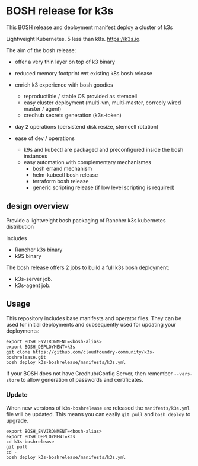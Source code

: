 # BOSH release for k3s

This BOSH release and deployment manifest deploy a cluster of k3s

Lightweight Kubernetes. 5 less than k8s. https://k3s.io.

The aim of the bosh release:
- offer a very thin layer on top of k3 binary
- reduced memory footprint wrt existing k8s bosh release

- enrich k3 experience with bosh goodies
  - reproductible / stable OS provided as stemcell
  - easy cluster deployment (multi-vm, multi-master, correcly wired master / agent)
  - credhub secrets generation (k3s-token)
- day 2 operations (persistend disk resize, stemcell rotation)  
- ease of dev / operations
  - k9s and kubectl are packaged and preconfigured inside the bosh instances
  - easy automation with complementary mechanismes
    - bosh errand mechanism
    - helm-kubectl bosh release
    - terraform bosh release
    - generic scripting release (if low level scripting is required)

## design overview

Provide a lightweight bosh packaging of Rancher k3s kubernetes distribution

Includes
- Rancher k3s binary
- k9S binary


The bosh release offers 2 jobs to build a full k3s bosh deployment:
- k3s-server job.
- k3s-agent job.


## Usage

This repository includes base manifests and operator files. They can be used for initial deployments and subsequently used for updating your deployments:

```plain
export BOSH_ENVIRONMENT=<bosh-alias>
export BOSH_DEPLOYMENT=k3s
git clone https://github.com/cloudfoundry-community/k3s-boshrelease.git
bosh deploy k3s-boshrelease/manifests/k3s.yml
```

If your BOSH does not have Credhub/Config Server, then remember `--vars-store` to allow generation of passwords and certificates.

### Update

When new versions of `k3s-boshrelease` are released the `manifests/k3s.yml` file will be updated. This means you can easily `git pull` and `bosh deploy` to upgrade.

```plain
export BOSH_ENVIRONMENT=<bosh-alias>
export BOSH_DEPLOYMENT=k3s
cd k3s-boshrelease
git pull
cd -
bosh deploy k3s-boshrelease/manifests/k3s.yml
```
